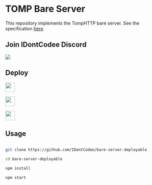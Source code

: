 # TOMP Bare Server

This repository implements the TompHTTP bare server. See the specification [here](https://github.com/tomphttp/specifications/blob/master/BareServer.md).

## Join IDontCodee Discord

<a class="discord-widget" href="https://discord.gg/J3VPy5Vy8x" title="Join us on Discord">
<img src="https://invidget.switchblade.xyz/J3VPy5Vy8x?theme=light"></a>

## Deploy

<a href="https://heroku.com/deploy?template=https://github.com/IDontCodee/bare-server-deployable"><img height="30px" src="https://img.shields.io/badge/heroku-%23430098.svg?style=for-the-badge&logo=heroku&logoColor=white"><img></a>

<a href="https://repl.it/github/IDontCodee/bare-server-deployable"><img height="30px" src="https://raw.githubusercontent.com/IDontCodee/Incognito/main/deploy/replit.svg"><img></a>

<a href="https://railway.app/new/template?template=https://github.com/IDontCodee/bare-server-deployable"><img height="30px" src="https://img.shields.io/badge/Railway-%234f0599.svg?style=for-the-badge&logo=railway&logoColor=white"><img></a>

## Usage

```bash

git clone https://github.com/IDontCodee/bare-server-deployable

cd bare-server-deployable

npm install

npm start

```

